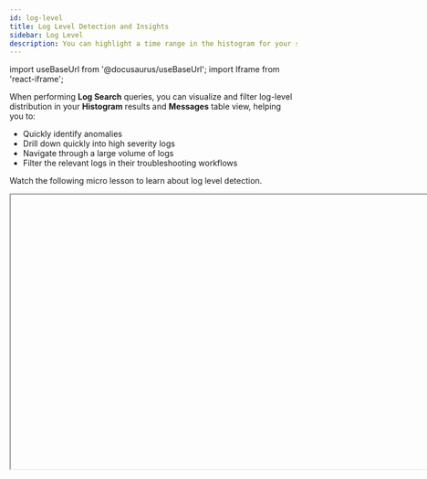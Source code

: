 ```yaml
---
id: log-level
title: Log Level Detection and Insights
sidebar: Log Level
description: You can highlight a time range in the histogram for your search results to filter the search results based on that time range.
---
```


import useBaseUrl from '@docusaurus/useBaseUrl';
import Iframe from 'react-iframe';

When performing **Log Search** queries, you can visualize and filter log-level distribution in your **Histogram** results and **Messages** table view, helping you to:

* Quickly identify anomalies
* Drill down quickly into high severity logs
* Navigate through a large volume of logs
* Filter the relevant logs in their troubleshooting workflows

Watch the following micro lesson to learn about log level detection.

<Iframe url="https://www.youtube.com/embed/cAQYiVs-PXY?rel=0"
     width="854px"
     height="480px"
     id="myId"
     className="video-container"
     display="initial"
     position="relative"
     allow="accelerometer; autoplay=1; clipboard-write; encrypted-media; gyroscope; picture-in-picture"
     allowfullscreen
     />

<details>
<summary>What are log levels?</summary>

Sumo Logic detects five log levels out of the box: FATAL, ERROR, WARN, INFO, and DEBUG. If we're unable to find one of these log levels in a message, it is categorized under the OTHERS bucket.

</details>

Log-Level pattern detection is automatic, meaning you do not need to parse log levels manually or write specific queries to see your distribution of error logs. Just execute a log search, and you'll see:

<img src={useBaseUrl('img/search/get-started-search/search-page/log-level-legend.png')} width="950" alt="log-level-legend" />

| Element | Description
| :-- | :--
| A | Histogram with stacked bars representing log level distribution over your search timeframe.
| B | Interactive Histogram legend showing the log level that each color represents. Click on any label to isolate it in the Histogram and corresponding messages beneath that. To select multiple log levels, use **shift + click**. In the following example, the **ERROR** and **INFO** label have been selected, so you'll see only error and info logs reflected. <br/><img src={useBaseUrl('img/search/get-started-search/search-page/log-level-error-filter.png')} width="850" alt="log-level-error-filter.png" /> |
| C | [Field Browser](/docs/search/get-started-with-search/search-page/field-browser) **_loglevel** filter. You can use this reserved field in your queries to perform advanced operations.
| D | Log level for this log message. Quickly identify the log level of each log message using the color-coded Histogram legend for each message.
| E | Distribution of log levels under **_loglevel** field in the field browser.
| F | **Hide Log Levels**. Click this to hide log levels from the Histogram chart, however, the **_loglevel** field will still show in the Messages table, however, log level color coding from individual messages will be removed. To enable it again, just click **Show Log Levels**.

The <strong>_loglevel</strong> field value for log messages with the log level <code>""</code> in the Histogram is <code>null</code>. To query these messages, you can run:

```sql  
| where isNull(_loglevel)
```

The log level of a log line is stored under the `_loglevel` field. You can override its value using a [field extraction rule (FER)](/docs/manage/field-extractions/create-field-extraction-rule/). For example:

<img src={useBaseUrl('img/search/get-started-search/search-page/add-field-extraction-rule.png')} alt="Add field extraction rule" width="400"/>

:::note
 Log level detection is for qualitative purposes only and will not be perfect. So it is not recommended to use `_loglevel` field for routing data to different data tiers based on its value.
:::

